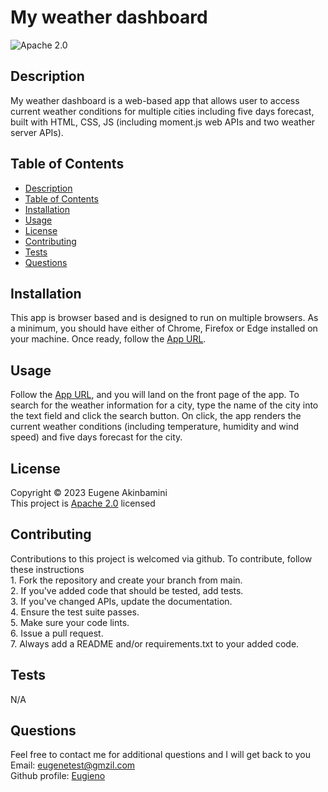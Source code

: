 # My weather dashboard
  ![Apache 2.0](https://img.shields.io/badge/License-Apache%202.0-blue) 
  
  
  ## Description
  My weather dashboard is a web-based app that allows user to access current weather conditions for multiple cities including five days forecast, built with HTML, CSS, JS (including moment.js web APIs and two weather server APIs).
  
  ## Table of Contents
  * [Description](#description)
  * [Table of Contents](#table-of-contents)
  * [Installation](#installation)
  * [Usage](#usage)
  * [License](#license)
  * [Contributing](#contributing)
  * [Tests](#tests)
  * [Questions](#questions)
  
  
  ## Installation
  This app is browser based and is designed to run on multiple browsers. As a minimum, you should have either of Chrome, Firefox or Edge installed on your machine. Once ready, follow the [App URL](https://eugieno.github.io/my-weather-dashboard/). 
  
  ## Usage
  Follow the [App URL](https://eugieno.github.io/my-weather-dashboard/), and you will land on the front page of the app. To search for the weather information for a city, type the name of the city into the text field and click the search button. On click, the app renders the current weather conditions (including temperature, humidity and wind speed) and five days forecast for the city. 
  
  ## License
  Copyright &copy; 2023 Eugene Akinbamini       
  This project is [Apache 2.0](../my-readme-maker/assets/license-notice/apache.md) licensed
  
  ## Contributing
  Contributions to this project is welcomed via github. To contribute, follow these instructions <br>1. Fork the repository and create your branch from main. <br>2. If you've added code that should be tested, add tests. <br>3. If you've changed APIs, update the documentation. <br>4. Ensure the test suite passes. <br>5. Make sure your code lints. <br>6. Issue a pull request. <br> 7. Always add a README and/or requirements.txt to your added code.
  
  ## Tests
  N/A
  
  ## Questions
  Feel free to contact me for additional questions and I will get back to you  
  Email: [eugenetest@gmzil.com](#)       
  Github profile: [Eugieno](https://github.com/Eugieno)
